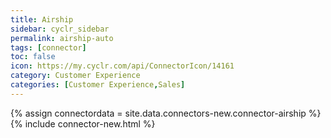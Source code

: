 ```yaml
---
title: Airship
sidebar: cyclr_sidebar
permalink: airship-auto
tags: [connector]
toc: false
icon: https://my.cyclr.com/api/ConnectorIcon/14161
category: Customer Experience
categories: [Customer Experience,Sales]
---
```

{% assign connectordata = site.data.connectors-new.connector-airship %}
{% include connector-new.html %}	